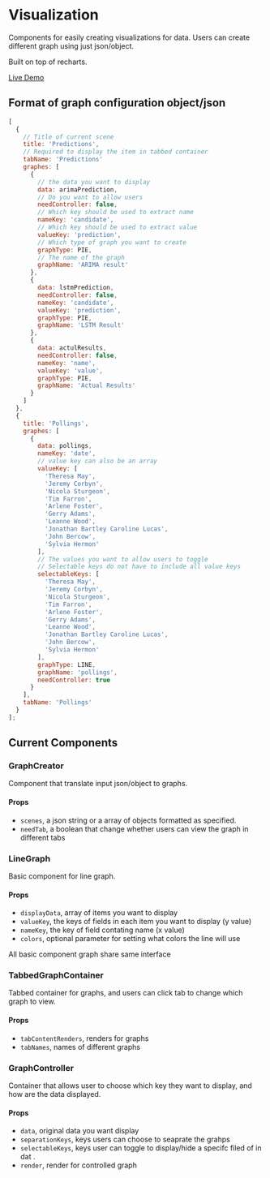 # Visualization

Components for easily creating visualizations for data.
Users can create different graph using just json/object.

Built on top of recharts.

[Live Demo](http://tianhang.me/visualization/)

## Format of graph configuration object/json

```javascript
[
  {
    // Title of current scene
    title: 'Predictions',
    // Required to display the item in tabbed container
    tabName: 'Predictions'
    graphes: [
      {
        // the data you want to display
        data: arimaPrediction,
        // Do you want to allow users
        needController: false,
        // Which key should be used to extract name
        nameKey: 'candidate',
        // Which key should be used to extract value
        valueKey: 'prediction',
        // Which type of graph you want to create
        graphType: PIE,
        // The name of the graph
        graphName: 'ARIMA result'
      },
      {
        data: lstmPrediction,
        needController: false,
        nameKey: 'candidate',
        valueKey: 'prediction',
        graphType: PIE,
        graphName: 'LSTM Result'
      },
      {
        data: actulResults,
        needController: false,
        nameKey: 'name',
        valueKey: 'value',
        graphType: PIE,
        graphName: 'Actual Results'
      }
    ]
  },
  {
    title: 'Pollings',
    graphes: [
      {
        data: pollings,
        nameKey: 'date',
        // value key can also be an array
        valueKey: [
          'Theresa May',
          'Jeremy Corbyn',
          'Nicola Sturgeon',
          'Tim Farron',
          'Arlene Foster',
          'Gerry Adams',
          'Leanne Wood',
          'Jonathan Bartley Caroline Lucas',
          'John Bercow',
          'Sylvia Hermon'
        ],
        // The values you want to allow users to toggle
        // Selectable keys do not have to include all value keys
        selectableKeys: [
          'Theresa May',
          'Jeremy Corbyn',
          'Nicola Sturgeon',
          'Tim Farron',
          'Arlene Foster',
          'Gerry Adams',
          'Leanne Wood',
          'Jonathan Bartley Caroline Lucas',
          'John Bercow',
          'Sylvia Hermon'
        ],
        graphType: LINE,
        graphName: 'pollings',
        needController: true
      }
    ],
    tabName: 'Pollings'
  }
];
```

## Current Components

### GraphCreator

Component that translate input json/object to graphs.

#### Props

* `scenes`, a json string or a array of objects formatted as specified.
* `needTab`, a boolean that change whether users can view the graph in different tabs

### LineGraph

Basic component for line graph.

#### Props

* `displayData`, array of items you want to display
* `valueKey`, the keys of fields in each item you want to display (y value)
* `nameKey`, the key of field contating name (x value)
* `colors`, optional parameter for setting what colors the line will use

All basic component graph share same interface

### TabbedGraphContainer

Tabbed container for graphs, and users can click tab to change which graph to view.

#### Props

* `tabContentRenders`, renders for graphs
* `tabNames`, names of different graphs

### GraphController

Container that allows user to choose which key they want to display, and how are the data displayed.

#### Props

* `data`, original data you want display
* `separationKeys`, keys users can choose to seaprate the grahps
* `selectableKeys`, keys user can toggle to display/hide a specifc filed of in dat .
* `render`, render for controlled graph
